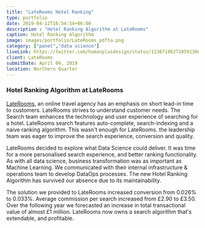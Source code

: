 ```yaml
---
title: "LateRooms Hotel Ranking"
type: portfolio
date: 2019-04-12T16:54:54+06:00
description : "Hotel Ranking Algorithm at LateRooms"
caption: Hotel Ranking Algorithm
image: images/portfolio/LateRooms_pdfta.png
category: ["panel","data science"]
liveLink: https://twitter.com/humanplusdesign/status/1136719627285913600
client: LateRooms
submitDate: April 04, 2019
location: Northern Quarter
---
```

### Hotel Ranking Algorithm at LateRooms
[LateRooms](https://www.laterooms.com), an online travel agency has an emphasis on short lead-in time to customers. LateRooms strives to understand customer needs. The Search team enhances the technology and user experience of searching for a hotel. LateRooms search features auto-complete, search-indexing and a naive ranking algorithm. This wasn't enough for LateRooms. the leadership team was eager to improve the search experience, conversion and quality.

LateRooms decided to explore what Data Science could deliver. It was time for a more personalised search experience, and better ranking functionality. As with all data science, business transformation was as important as Machine Learning. We communicated with their internal infrastructure & operations team to develop DataOps processes. The new Hotel Ranking Algorithm has survived our absence due to its maintainability.

The solution we provided to LateRooms increased conversion from 0.026% to 0.033%. Average commission per search increased from £2.90 to £3.50. Over the following year we forecasted an increase in total transactional value of almost £1 million. LateRooms now owns a search algorithm that's extendable, and profitable.

